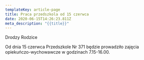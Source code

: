 ```yaml
---
templateKey: article-page
title: Praca przedszkola od 15 czerwca
date: 2020-06-15T14:26:23.811Z
meta_description: "{{title}}"
---
```

Drodzy Rodzice

Od dnia 15 czerwca Przedszkole Nr 371 będzie prowadziło zajęcia opiekuńczo-wychowawcze w godzinach 7.15-16.00.